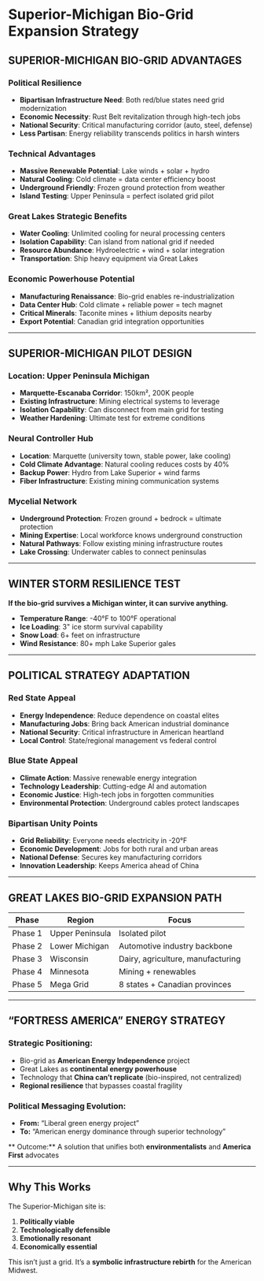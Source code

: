 #  Superior-Michigan Bio-Grid Expansion Strategy

##  SUPERIOR-MICHIGAN BIO-GRID ADVANTAGES

###  Political Resilience
- **Bipartisan Infrastructure Need**: Both red/blue states need grid modernization
- **Economic Necessity**: Rust Belt revitalization through high-tech jobs
- **National Security**: Critical manufacturing corridor (auto, steel, defense)
- **Less Partisan**: Energy reliability transcends politics in harsh winters

###  Technical Advantages
- **Massive Renewable Potential**: Lake winds + solar + hydro
- **Natural Cooling**: Cold climate = data center efficiency boost
- **Underground Friendly**: Frozen ground protection from weather
- **Island Testing**: Upper Peninsula = perfect isolated grid pilot

###  Great Lakes Strategic Benefits
- **Water Cooling**: Unlimited cooling for neural processing centers
- **Isolation Capability**: Can island from national grid if needed
- **Resource Abundance**: Hydroelectric + wind + solar integration
- **Transportation**: Ship heavy equipment via Great Lakes

###  Economic Powerhouse Potential
- **Manufacturing Renaissance**: Bio-grid enables re-industrialization
- **Data Center Hub**: Cold climate + reliable power = tech magnet
- **Critical Minerals**: Taconite mines + lithium deposits nearby
- **Export Potential**: Canadian grid integration opportunities

---

##  SUPERIOR-MICHIGAN PILOT DESIGN

###  Location: Upper Peninsula Michigan
- **Marquette-Escanaba Corridor**: 150km², 200K people
- **Existing Infrastructure**: Mining electrical systems to leverage
- **Isolation Capability**: Can disconnect from main grid for testing
- **Weather Hardening**: Ultimate test for extreme conditions

###  Neural Controller Hub
- **Location**: Marquette (university town, stable power, lake cooling)
- **Cold Climate Advantage**: Natural cooling reduces costs by 40%
- **Backup Power**: Hydro from Lake Superior + wind farms
- **Fiber Infrastructure**: Existing mining communication systems

###  Mycelial Network
- **Underground Protection**: Frozen ground + bedrock = ultimate protection
- **Mining Expertise**: Local workforce knows underground construction
- **Natural Pathways**: Follow existing mining infrastructure routes
- **Lake Crossing**: Underwater cables to connect peninsulas

---

##  WINTER STORM RESILIENCE TEST

**If the bio-grid survives a Michigan winter, it can survive anything.**

- **Temperature Range**: -40°F to 100°F operational
- **Ice Loading**: 3" ice storm survival capability
- **Snow Load**: 6+ feet on infrastructure
- **Wind Resistance**: 80+ mph Lake Superior gales

---

## POLITICAL STRATEGY ADAPTATION

###  Red State Appeal
- **Energy Independence**: Reduce dependence on coastal elites
- **Manufacturing Jobs**: Bring back American industrial dominance
- **National Security**: Critical infrastructure in American heartland
- **Local Control**: State/regional management vs federal control

### Blue State Appeal
- **Climate Action**: Massive renewable energy integration
- **Technology Leadership**: Cutting-edge AI and automation
- **Economic Justice**: High-tech jobs in forgotten communities
- **Environmental Protection**: Underground cables protect landscapes

###  Bipartisan Unity Points
- **Grid Reliability**: Everyone needs electricity in -20°F
- **Economic Development**: Jobs for both rural and urban areas
- **National Defense**: Secures key manufacturing corridors
- **Innovation Leadership**: Keeps America ahead of China

---

##  GREAT LAKES BIO-GRID EXPANSION PATH

| Phase | Region | Focus |
|-------|--------|-------|
| Phase 1 | Upper Peninsula | Isolated pilot |
| Phase 2 | Lower Michigan | Automotive industry backbone |
| Phase 3 | Wisconsin | Dairy, agriculture, manufacturing |
| Phase 4 | Minnesota | Mining + renewables |
| Phase 5 | Mega Grid | 8 states + Canadian provinces |

---

##  “FORTRESS AMERICA” ENERGY STRATEGY

### Strategic Positioning:
- Bio-grid as **American Energy Independence** project
- Great Lakes as **continental energy powerhouse**
- Technology that **China can’t replicate** (bio-inspired, not centralized)
- **Regional resilience** that bypasses coastal fragility

### Political Messaging Evolution:
- **From:** “Liberal green energy project”  
- **To:** “American energy dominance through superior technology”

** Outcome:** A solution that unifies both **environmentalists** and **America First** advocates

---

##  Why This Works

The Superior-Michigan site is:
1. **Politically viable**
2. **Technologically defensible**
3. **Emotionally resonant**
4. **Economically essential**

This isn’t just a grid. It’s a **symbolic infrastructure rebirth** for the American Midwest.
